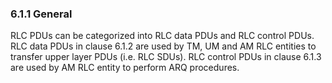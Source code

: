 ### 6.1.1 General

RLC PDUs can be categorized into RLC data PDUs and RLC control PDUs. RLC
data PDUs in clause 6.1.2 are used by TM, UM and AM RLC entities to
transfer upper layer PDUs (i.e. RLC SDUs). RLC control PDUs in clause
6.1.3 are used by AM RLC entity to perform ARQ procedures.